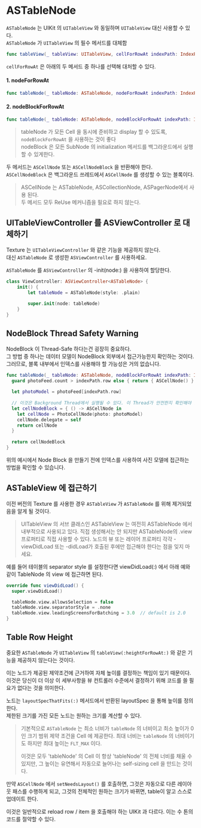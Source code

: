 # ASTableNode

`ASTableNode` 는 UIKit 의 `UITableView` 와 동일하며 `UITableView` 대신 사용할 수 있다.  
`ASTableNode` 가 `UITableView` 의 필수 메서드를 대체함

```swift
func tableView(_ tableView: UITableView, cellForRowAt indexPath: IndexPath) -> UITableViewCell
```

`cellForRowAt` 은 아래의 두 메서드 중 하나를 선택해 대처할 수 있다.

#### 1. nodeForRowAt

```swift
func tableNode(_ tableNode: ASTableNode, nodeForRowAt indexPath: IndexPath) -> ASCellNode
```

#### 2. nodeBlockForRowAt

```swift
func tableNode(_ tableNode: ASTableNode, nodeBlockForRowAt indexPath: IndexPath) -> ASCellNodeBlock
```

> tableNode 가 모든 Cell 을 동시에 준비하고 display 할 수 있도록, `nodeBlockForRowAt` 을 사용하는 것이 좋다  
> nodeBlock 은 모든 SubNode 의 initialization 메서드를 백그라운드에서 실행할 수 있게한다.

두 메서드는 `ASCellNode` 또는 `ASCellNodeBlock` 을 반환해야 한다.  
`ASCellNodeBlock` 은 백그라운드 쓰레드에서 `ASCellNode` 를 생성할 수 있는 블록이다.

> ASCellNode 는 ASTableNode, ASCollectionNode, ASPagerNode에서 사용 된다.  
> 두 메서드 모두 ReUse 메커니즘을 필요로 하지 않는다.

## UITableViewController 를 ASViewController 로 대체하기

Texture 는 `UITableViewController` 와 같은 기능을 제공하지 않는다.  
대신 `ASTableNode` 로 생성한 `ASViewController` 를 사용하세요.

`ASTableNode` 를 `ASViewController` 의 -init\(node:\) 을 사용하여 할당한다.

```swift
class ViewController: ASViewController<ASTableNode> {
    init() {
        let tableNode = ASTableNode(style: .plain)
    
        super.init(node: tableNode)
    }
}
```

## NodeBlock Thread Safety Warning

NodeBlock 이 Thread-Safe 하다는건 굉장히 중요하다.  
그 방법 중 하나는 데이터 모델이 NodeBlock 외부에서 접근가능한지 확인하는 것이다.  
그러므로, 블록 내부에서 인덱스를 사용해야 할 가능성은 거의 없습니다.

```swift
func tableNode(_ tableNode: ASTableNode, nodeBlockForRowAt indexPath: IndexPath) -> ASCellNodeBlock {
  guard photoFeed.count > indexPath.row else { return { ASCellNode() } }
    
  let photoModel = photoFeed[indexPath.row]
    
  // 이것은 Background Thread에서 실행될 수 있다. 이 Thread가 안전한지 확인해야 한다.
  let cellNodeBlock = { () -> ASCellNode in
    let cellNode = PhotoCellNode(photo: photoModel)
    cellNode.delegate = self
    return cellNode
  }
    
  return cellNodeBlock
}
```

위의 예시에서 Node Block 을 만들기 전에 인덱스를 사용하여 사진 모델에 접근하는 방법을 확인할 수 있습니다.

## ASTableView 에 접근하기

이전 버전의 Texture 를 사용한 경우 `ASTableView` 가 `ASTableNode` 를 위해 제거되었음을 알게 될 것이다.

> UITableView 의 서브 클래스인 ASTableView 는 여전히 ASTableNode 에서 내부적으로 사용되고 있다. 직접 생성해서는 안 되지만 ASTableNode의 .view 프로퍼티로 직접 사용할 수 있다. 노드의 뷰 또는 레이어 프로퍼티 각각 -viewDidLoad 또는 -didLoad가 호출된 후에만 접근해야 한다는 점을 잊지 마세요.

예를 들어 테이블의 separator style 를 설정한다면 viewDidLoad\(:\) 에서 아래 예와 같이 TableNode 의 view 에 접근하면 된다.

```swift
override func viewDidLoad() {
  super.viewDidLoad()

  tableNode.view.allowsSelection = false
  tableNode.view.separatorStyle = .none
  tableNode.view.leadingScreensForBatching = 3.0  // default is 2.0
}
```

## Table Row Height

중요한 `ASTableNode` 가 `UITableView` 의 `tableView(:heightForRowAt:)` 와 같은 기능을 제공하지 않는다는 것이다.

이는 노드가 제공된 제약조건에 근거하여 자체 높이를 결정하는 책임이 있기 때문이다.  
이것은 당신이 더 이상 이 세부사항을 뷰 컨트롤러 수준에서 결정하기 위해 코드를 쓸 필요가 없다는 것을 의미한다.

노드는 `layoutSpecThatFits(:)` 메서드에서 반환된 layoutSpec 을 통해 높이를 정의한다.  
제한된 크기를 가진 모든 노드는 원하는 크기를 계산할 수 있다.

> 기본적으로 `ASTableNode` 는 최소 너비가 `tableNode` 의 너비이고 최소 높이가 0인 크기 범위 제약 조건을 Cell 에 제공한다. 최대 너비는 `tableNode` 의 너비이기도 하지만 최대 높이는 `FLT_MAX` 이다.
>
> 이것은 모두 'tableNode' 의 Cell 이 항상 'tableNode' 의 전체 너비를 채울 수 있지만, 그 높이는 유연해서 자동으로 늘어나는 self-sizing cell 을 만드는 것이다.

만약  `ASCellNode` 에서 `setNeedsLayout()` 를 호출하면, 그것은 자동으로 다른 레이아웃 패스를 수행하게 되고, 그것의 전체적인 원하는 크기가 바뀌면, table이 알고 스스로 업데이트 한다.

이것은 일반적으로 reload row / item 을 호출해야 하는 UIKit 과 다르다. 이는 수 톤의 코드를 절약할 수 있다.

